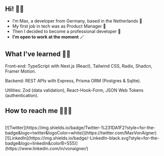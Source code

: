 ## Hi! 👋🏼 

- I’m Max, a developer from Germany, based in the Netherlands 🌷
- My first job in tech was as Product Manager 🔮
- Then I decided to become a professional developer 🦄
- **I'm open to work at the moment** 🪄

## What I've learned 🧙‍♂️

Front-end: 
TypeScript with Next.js (React), Tailwind CSS, Radix, Shadcn, Framer Motion.

Backend: 
REST APIs with Express, Prisma ORM (Postgres & Sqlite).

Utilities: 
Zod (data validation), React-Hook-Form, JSON Web Tokens (authentication).

## How to reach me 🧚🏽‍♂️
<br/>
[![Twitter](https://img.shields.io/badge/Twitter-%231DA1F2?style=for-the-badge&logo=twitter&logoColor=white)](https://twitter.com/MaxVonAigner)
<br/>
[![LinkedIn](https://img.shields.io/badge/-LinkedIn-black.svg?style=for-the-badge&logo=linkedin&colorB=555)](https://www.linkedin.com/in/vonaigner/)

